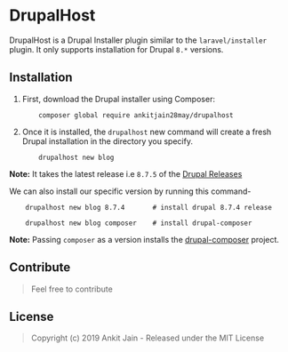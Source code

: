 # DrupalHost

DrupalHost is a Drupal Installer plugin similar to the `laravel/installer` plugin. It only supports installation for Drupal `8.*` versions.

## Installation

1. First, download the Drupal installer using Composer:

    ```shell
        composer global require ankitjain28may/drupalhost
    ```

2. Once it is installed, the `drupalhost` new command will create a fresh Drupal installation in the directory you specify.

    ```shell
        drupalhost new blog
    ```

**Note:** It takes the latest release i.e `8.7.5` of the [Drupal Releases](https://www.drupal.org/project/drupal/releases) 

We can also install our specific version by running this command-

```shell
    drupalhost new blog 8.7.4       # install drupal 8.7.4 release
```

```shell
    drupalhost new blog composer    # install drupal-composer
```

**Note:** Passing `composer` as a version installs the [drupal-composer](https://github.com/drupal-composer/drupal-project) project.

## Contribute

>Feel free to contribute

## License

>Copyright (c) 2019 Ankit Jain - Released under the MIT License